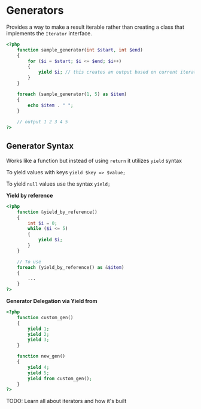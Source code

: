 
# Generators  

Provides a way to make a result iterable rather than creating a class that implements the `Iterator` interface. 

```php
<?php
    function sample_generator(int $start, int $end)
    {
        for ($i = $start; $i <= $end; $i++)
        {
            yield $i; // this creates an output based on current iteration, without creating an entire array (beneficial for saving memory)
        }
    }

    foreach (sample_generator(1, 5) as $item)
    {
        echo $item . " ";
    }
    
    // output 1 2 3 4 5
?>
```  

## Generator Syntax  

Works like a function but instead of using `return` it utilizes `yield` syntax

To yield values with keys `yield $key => $value;`

To yield `null` values use the syntax `yield;`  

**Yield by reference**  

```php
<?php
    function &yield_by_reference()
    {
        int $i = 0;
        while ($i <= 5)
        {
            yield $i;
        }
    }

    // To use
    foreach (yield_by_reference() as &$item)
    {
        ...
    }
?>
```

**Generator Delegation via Yield from**  

```php
<?php
    function custom_gen()
    {
        yield 1;
        yield 2;
        yield 3;
    }

    function new_gen()
    {
        yield 4;
        yield 5;
        yield from custom_gen();
    }
?>
```

TODO: Learn all about iterators and how it's built
